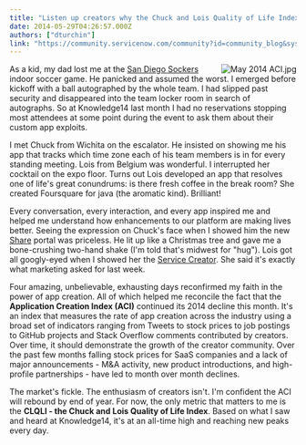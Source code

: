 ```yaml
---
title: "Listen up creators why the Chuck and Lois Quality of Life Index hit an alltime high in May"
date: 2014-05-29T04:26:57.000Z
authors: ["dturchin"]
link: "https://community.servicenow.com/community?id=community_blog&sys_id=dd6dea29dbd0dbc01dcaf3231f96190d"
---
```

<p><img   alt="May 2014 ACI.jpg" class="image-0 jive-image" src="b18ec80adb909fc03eb27a9e0f9619da.iix" style="height: auto; float: right;"/>As a kid, my dad lost me at the <a title=".wikipedia.org/wiki/San_Diego_Sockers" href="http://en.wikipedia.org/wiki/San_Diego_Sockers">San Diego Sockers</a> indoor soccer game. He panicked and assumed the worst. I emerged before kickoff with a ball autographed by the whole team. I had slipped past security and disappeared into the team locker room in search of autographs. So at Knowledge14 last month I had no reservations stopping most attendees at some point during the event to ask them about their custom app exploits.</p><p></p><p>I met Chuck from Wichita on the escalator. He insisted on showing me his app that tracks which time zone each of his team members is in for every standing meeting. Lois from Belgium was wonderful. I interrupted her cocktail on the expo floor. Turns out Lois developed an app that resolves one of life's great conundrums: is there fresh coffee in the break room? She created Foursquare for java (the aromatic kind). Brilliant!</p><p></p><p>Every conversation, every interaction, and every app inspired me and helped me understand how enhancements to our platform are making lives better. Seeing the expression on Chuck's face when I showed him the new <a title="hare.servicenow.com/" href="https://share.servicenow.com/">Share</a> portal was priceless. He lit up like a Christmas tree and gave me a bone-crushing two-hand shake (I'm told that's midwest for "hug"). Lois got all googly-eyed when I showed her the <a title="ki.servicenow.com/index.php?title=Service_Creator" href="http://wiki.servicenow.com/index.php?title=Service_Creator">Service Creator</a>. She said it's exactly what marketing asked for last week.</p><p></p><p>Four amazing, unbelievable, exhausting days reconfirmed my faith in the power of app creation. All of which helped me reconcile the fact that the <strong>Application Creation Index (ACI)</strong> continued its 2014 decline this month. It's an index that measures the rate of app creation across the industry using a broad set of indicators ranging from Tweets to stock prices to job postings to GitHub projects and Stack Overflow comments contributed by creators. Over time, it should demonstrate the growth of the creator community. Over the past few months falling stock prices for SaaS companies and a lack of major announcements - M&amp;A activity, new product introductions, and high-profile partnerships - have led to month over month declines.</p><p></p><p>The market's fickle. The enthusiasm of creators isn't. I'm confident the ACI will rebound by end of year. For now, the only metric that matters to me is the <strong>CLQLI - the Chuck and Lois Quality of Life Index</strong>. Based on what I saw and heard at Knowledge14, it's at an all-time high and reaching new peaks every day.</p>